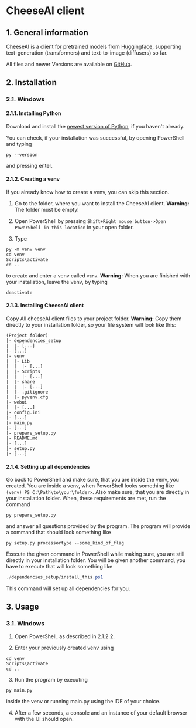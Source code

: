 # CheeseAI client

## 1. General information

CheeseAI is a client for pretrained models from [Huggingface](https://huggingface.co/models), supporting text-generation (transformers) and text-to-image (diffusers) so far.

All files and newer Versions are available on [GitHub](https://github.com/JoCraft2010/CheeseAI-client).

## 2. Installation

### 2.1. Windows

#### 2.1.1. Installing Python

Download and install the [newest version of Python](https://www.python.org/downloads/windows/), if you haven't already.

You can check, if your installation was successful, by opening PowerShell and typing
```commandline
py --version
```
and pressing enter.

#### 2.1.2. Creating a venv

If you already know how to create a venv, you can skip this section.

1. Go to the folder, where you want to install the CheeseAI client. **Warning:** The folder must be empty!

2. Open PowerShell by pressing ```Shift+Right mouse button->Open PowerShell in this location``` in your open folder.

3. Type
```commandline
py -m venv venv
cd venv
Scripts\activate
cd ..
```
to create and enter a venv called ```venv```. **Warning:** When you are finished with your installation, leave the venv, by typing
```commandline
deactivate
```

#### 2.1.3. Installing CheeseAI client

Copy All cheeseAI client files to your project folder. **Warning:** Copy them directly to your installation folder, so your file system will look like this:
```
(Project folder)
|- dependencies_setup
|  |- [...]
|- [...]
|- venv
|  |- Lib
|  |  |- [...]
|  |- Scripts
|  |  |- [...]
|  |- share
|  |  |- [...]
|  |- .gitignore
|  |- pyvenv.cfg
|- webui
|  |- [...]
|- config.ini
|- [...]
|- main.py
|- [...]
|- prepare_setup.py
|- README.md
|- [...]
|- setup.py
|- [...]
```

#### 2.1.4. Setting up all dependencies

Go back to PowerShell and make sure, that you are inside the venv, you created.
You are inside a venv, when PowerShell looks something like ```(venv) PS C:\Path\to\your\folder>```.
Also make sure, that you are directly in your installation folder.
When, these requirements are met, run the command
```commandline
py prepare_setup.py
```
and answer all questions provided by the program. The program will provide a command that should look something like
```commandline
py setup.py processortype --some_kind_of_flag
```
Execute the given command in PowerShell while making sure, you are still directly in your installation folder.
You will be given another command, you have to execute that will look something like
```powershell
./dependencies_setup/install_this.ps1
```
This command will set up all dependencies for you.

## 3. Usage

### 3.1. Windows

1. Open PowerShell, as described in 2.1.2.2.

2. Enter your previously created venv using
```commandline
cd venv
Scripts\activate
cd ..
```

3. Run the program by executing
```commandline
py main.py
```
inside the venv or running main.py using the IDE of your choice.

4. After a few seconds, a console and an instance of your default browser with the UI should open.
